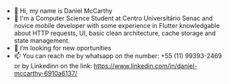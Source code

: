 - 👋 Hi, my name is Daniel McCarthy
- 👀 I'm a Computer Science Student at Centro Universitário Senac and novice mobile developer with some experience in Flutter knowledgable about HTTP requests, UI, basic clean architecture, cache storage and state management.
- 💞️ I’m looking for new oportunities
- 📫 You can reach me by whatsapp on the number: +55 (11) 99393-2469 or by Linkedinn on the link: https://www.linkedin.com/in/daniel-mccarthy-6910a6137/

<!---
dmcshiki/dmcshiki is a ✨ special ✨ repository because its `README.md` (this file) appears on your GitHub profile.
You can click the Preview link to take a look at your changes.
--->
